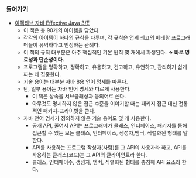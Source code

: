 ### 들어가기
- [이펙티브 자바 Effective Java 3/E](https://github.com/WegraLee/effective-java-3e-source-code)
  - 이 책은 총 90개의 아이템을 담았다.
  - 각각의 아이템이 하나의 규칙을 다루며, 각 규칙은 업계 최고의 베테랑 프로그래머들이 유익하다고 인정하는 관례다.
  - 이 책의 규칙 대부분은 아주 핵심적인 기본 원칙 몇 개에서 파생된다. **→ 바로 명료성과 단순성이다.**
  - 프로그램을 명확하고, 정확하고, 유용하고, 견고하고, 유연하고, 관리하기 쉽게 짜는 데 집중한다.
  - 기술 용어는 대부분 자바 8용 언어 명세를 따른다.
  - 단, 일부 용어는 자바 언어 명세와 다르게 사용한다.
    - 이 책은 상속을 서브클래싱과 동의어로 쓴다.
    - 아무것도 명시하지 않은 접근 수준을 이야기할 때는 패키지 접근 대신 전통적인 패키지-프라이빗을 쓴다.
  - 자바 언어 명세가 정의하지 않은 기술 용어도 몇 개 사용한다.
    - 공개 API, 줄여서 API는 프로그래머가 클래스, 인터페이스, 패키지를 통해 접근할 수 있는 모든 클래스, 인터페이스, 생성자,멤버, 직렬화된 형태를 말한다.
    - API를 사용하는 프로그램 작성자(사람)를 그 API의 사용자라 하고, API를 사용하는 클래스(코드)는 그 API의 클라이언트라 한다.
    - 클래스, 인터페이수, 생성자, 멤버, 직렬화된 형태를 총칭해 API 요소라 한다.


